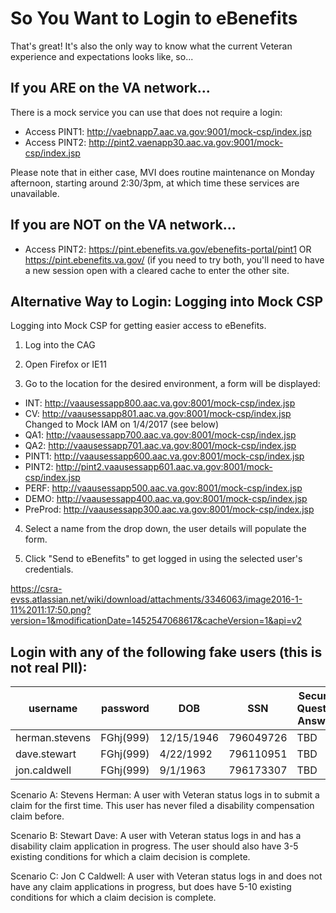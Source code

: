 # So You Want to Login to eBenefits

That's great! It's also the only way to know what the current Veteran experience and expectations looks like, so...

## If you ARE on the VA network...

There is a mock service you can use that does not require a login:
* Access PINT1: http://vaebnapp7.aac.va.gov:9001/mock-csp/index.jsp 
* Access PINT2: http://pint2.vaenapp30.aac.va.gov:9001/mock-csp/index.jsp

Please note that in either case, MVI does routine maintenance on Monday afternoon, starting around 2:30/3pm, at which time these services are unavailable.

## If you are NOT on the VA network...

* Access PINT2: https://pint.ebenefits.va.gov/ebenefits-portal/pint1 OR https://pint.ebenefits.va.gov/ (if you need to try both, you'll need to have a new session open with a cleared cache to enter the other site. 


## Alternative Way to Login: Logging into Mock CSP

Logging into Mock CSP for getting easier access to eBenefits. 
 
1. Log into the CAG

2. Open Firefox or IE11

3. Go to the location for the desired environment, a form will be displayed:
- INT: http://vaausessapp800.aac.va.gov:8001/mock-csp/index.jsp
- CV: http://vaausessapp801.aac.va.gov:8001/mock-csp/index.jsp Changed to Mock IAM on 1/4/2017 (see below)
- QA1: http://vaausessapp700.aac.va.gov:8001/mock-csp/index.jsp
- QA2: http://vaausessapp701.aac.va.gov:8001/mock-csp/index.jsp
- PINT1: http://vaausessapp600.aac.va.gov:8001/mock-csp/index.jsp
- PINT2: http://pint2.vaausessapp601.aac.va.gov:8001/mock-csp/index.jsp
- PERF: http://vaausessapp500.aac.va.gov:8001/mock-csp/index.jsp
- DEMO: http://vaausessapp400.aac.va.gov:8001/mock-csp/index.jsp
- PreProd: http://vaausessapp300.aac.va.gov:8001/mock-csp/index.jsp

4. Select a name from the drop down, the user details will populate the form.

5. Click "Send to eBenefits" to get logged in using the selected user's credentials.

https://csra-evss.atlassian.net/wiki/download/attachments/3346063/image2016-1-11%2011:17:50.png?version=1&modificationDate=1452547068617&cacheVersion=1&api=v2

## Login with any of the following fake users (this is not real PII):

|username|password|DOB|SSN|Security Question Answers|
|---|---|---|---|---|
|herman.stevens|FGhj(999)|12/15/1946| 796049726 | TBD|
|dave.stewart|FGhj(999)|4/22/1992| 796110951 | TBD|
|jon.caldwell|FGhj(999)|9/1/1963| 796173307 | TBD|

Scenario A: Stevens Herman: A user with Veteran status logs in to submit a claim for the first time. This user has never filed a disability compensation claim before. 

Scenario B: Stewart Dave: A user with Veteran status logs in and has a disability claim application in progress. The user should also have 3-5 existing conditions for which a claim decision is complete.

Scenario C: Jon C Caldwell: A user with Veteran status logs in and does not have any claim applications in progress, but does have 5-10 existing conditions for which a claim decision is complete.


 
